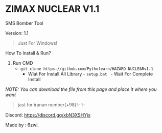 # ZIMAX NUCLEAR V1.1
SMS Bomber Tool


Version: 1.1

>Just For Windows!

How To Install & Run?

1. Run CMD
   - ```git clone https://github.com/Pytholearn/HAZARD-NUCLEARv1.1```
     - Wiat For Install All Library
           -  ```setup.bat ```
              - Wait For Complete Install

*NOTE: You can download the file from this page and place it where you want*

>jast for iranan number(+98)✨
>✨

Discord: https://discord.gg/xbN3XSHYjx


Made by : 6zwi.



